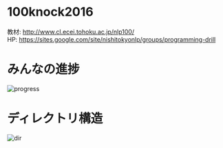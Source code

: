 # 100knock2016

教材: http://www.cl.ecei.tohoku.ac.jp/nlp100/  
HP: https://sites.google.com/site/nishitokyonlp/groups/programming-drill


# みんなの進捗
![progress](https://github.com/tmu-nlp/100kcnok2016/blob/master/README/progress.png)

# ディレクトリ構造
![dir](https://github.com/tmu-nlp/100kcnok2016/blob/master/README/dir.png)
